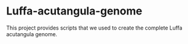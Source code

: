 # Luffa-acutangula-genome
This project provides scripts that we used to create the complete Luffa acutangula genome.
